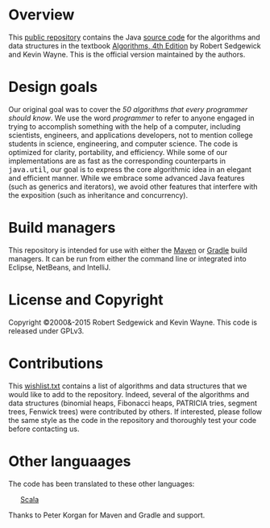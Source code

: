 Overview
========
This <a href = "https://github.com/kevin-wayne/algs4">public repository</a>
contains the Java <a href = "http://algs4.cs.princeton.edu/code/">source code</a>
for the algorithms and data structures in the textbook
<a href = "http://amzn.to/13VNJi7">Algorithms, 4th Edition</a>
by Robert Sedgewick and Kevin Wayne. This is the official version maintained
by the authors.

Design goals
============
Our original goal was to cover the <em>50 algorithms that every programmer should know</em>.
We use the word <em>programmer</em> to refer to anyone engaged in trying to accomplish
something with the help of a computer, including scientists, engineers, and applications
developers, not to mention college students in science, engineering, and computer science.
The code is optimized for clarity, portability, and efficiency. While some of our 
implementations are as fast as the corresponding counterparts in <tt>java.util</tt>,
our goal is to express the core algorithmic idea in an elegant and efficient manner.
While we embrace some advanced Java features (such as generics and iterators),
we avoid other features that interfere with the exposition (such as inheritance and concurrency).

Build managers
==============
This repository is intended for use with either the <a href = "https://maven.apache.org">Maven</a>
or <a href = "https://gradle.org">Gradle</a> build managers.
It can be run from either the command line or integrated into
Eclipse, NetBeans, and IntelliJ.

License and Copyright
=====================
Copyright &copy;2000&-2015 Robert Sedgewick and Kevin Wayne.
This code is released under GPLv3.

Contributions
================
This <a href = "http://algs4.cs.princeton.edu/code/wishlist.txt">wishlist.txt</a>
contains a list of algorithms and data structures that we would
like to add to the repository. Indeed, several of the algorithms and
data structures (binomial heaps, Fibonacci heaps, PATRICIA tries,
segment trees, Fenwick trees) were contributed by others. If interested, please
follow the same style as the code in the repository and thoroughly test your
code before contacting us.

Other languaages
================
The code has been translated to these other languages:
<ul>
<a href = "https://github.com/garyaiki/Scala-Algorithms">Scala</a>
</ul>


Thanks to Peter Korgan for Maven and Gradle and support.
